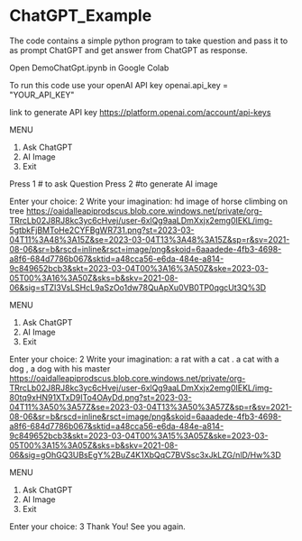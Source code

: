 # ChatGPT_Example
The code contains a simple python program to take question and pass it to as prompt ChatGPT and get answer from ChatGPT as response.

Open DemoChatGpt.ipynb in Google Colab

To run this code use your openAI API key 
openai.api_key = "YOUR_API_KEY"

link to generate API key 
https://platform.openai.com/account/api-keys



MENU
1. Ask ChatGPT
2. AI Image
3. Exit

Press 1           # to ask Question
Press 2           #to generate AI image



Enter your choice: 2
Write your imagination: hd image of horse climbing on tree
https://oaidalleapiprodscus.blob.core.windows.net/private/org-TRrcLb02J8RJ8kc3yc6cHvej/user-6xlQg9aaLDmXxjx2emg0IEKL/img-5gtbkFjBMToHe2CYFBgWR731.png?st=2023-03-04T11%3A48%3A15Z&se=2023-03-04T13%3A48%3A15Z&sp=r&sv=2021-08-06&sr=b&rscd=inline&rsct=image/png&skoid=6aaadede-4fb3-4698-a8f6-684d7786b067&sktid=a48cca56-e6da-484e-a814-9c849652bcb3&skt=2023-03-04T00%3A16%3A50Z&ske=2023-03-05T00%3A16%3A50Z&sks=b&skv=2021-08-06&sig=sTZI3VsLSHcL9aSzOo1dw78QuApXu0VB0TP0qgcUt3Q%3D

MENU
1. Ask ChatGPT
2. AI Image
3. Exit

Enter your choice: 2
Write your imagination: a rat with a cat . a cat with a dog , a dog with his master
https://oaidalleapiprodscus.blob.core.windows.net/private/org-TRrcLb02J8RJ8kc3yc6cHvej/user-6xlQg9aaLDmXxjx2emg0IEKL/img-80tq9xHN91XTxD9ITo4OAyDd.png?st=2023-03-04T11%3A50%3A57Z&se=2023-03-04T13%3A50%3A57Z&sp=r&sv=2021-08-06&sr=b&rscd=inline&rsct=image/png&skoid=6aaadede-4fb3-4698-a8f6-684d7786b067&sktid=a48cca56-e6da-484e-a814-9c849652bcb3&skt=2023-03-04T00%3A15%3A05Z&ske=2023-03-05T00%3A15%3A05Z&sks=b&skv=2021-08-06&sig=gOhGQ3UBsEgY%2BuZ4K1XbQqC7BVSsc3xJkLZG/nlD/Hw%3D

MENU
1. Ask ChatGPT
2. AI Image
3. Exit

Enter your choice: 3
Thank You! See you again.
